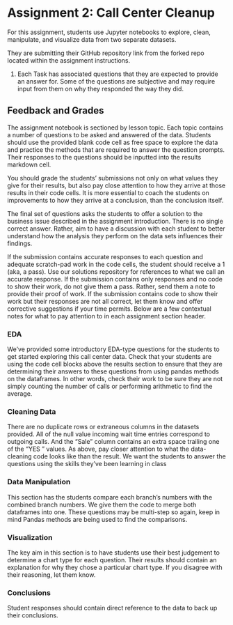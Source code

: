 # Assignment 2: Call Center Cleanup

For this assignment, students use Jupyter notebooks to explore, clean, manipulate, and visualize data from two separate datasets.

They are submitting their GitHub repository link from the forked repo located within the assignment instructions.

1. Each Task has associated questions that they are expected to provide an answer for. Some of the questions are subjective and may require input from them on why they responded the way they did.

## Feedback and Grades

The assignment notebook is sectioned by lesson topic. Each topic contains a number of questions to be asked and answered of the data. Students should use the provided blank code cell as free space to explore the data and practice the methods that are required to answer the question prompts. Their responses to the questions should be inputted into the results markdown cell.

You should grade the students’ submissions not only on what values they give for their results, but also pay close attention to how they arrive at those results in their code cells. It is more essential to coach the students on improvements to how they arrive at a conclusion, than the conclusion itself.

The final set of questions asks the students to offer a solution to the business issue described in the assignment introduction. There is no single correct answer. Rather, aim to have a discussion with each student to better understand how the analysis they perform on the data sets influences their findings.

If the submission contains accurate responses to each question and adequate scratch-pad work in the code cells, the student should receive a 1 (aka, a pass). Use our solutions repository for references to what we call an accurate response. If the submission contains only responses and no code to show their work, do not give them a pass. Rather, send them a note to provide their proof of work. If the submission contains code to show their work but their responses are not all correct, let them know and offer corrective suggestions if your time permits.
Below are a few contextual notes for what to pay attention to in each assignment section header.

### EDA

We’ve provided some introductory EDA-type questions for the students to get started exploring this call center data. Check that your students are using the code cell blocks above the results section to ensure that they are determining their answers to these questions from using pandas methods on the dataframes. In other words, check their work to be sure they are not simply counting the number of calls or performing arithmetic to find the average.

### Cleaning Data

There are no duplicate rows or extraneous columns in the datasets provided. All of the null value incoming wait time entries correspond to outgoing calls. And the “Sale” column contains an extra space trailing one of the “YES ” values. As above, pay closer attention to what the data-cleaning code looks like than the result. We want the students to answer the questions using the skills they’ve been learning in class

### Data Manipulation

This section has the students compare each branch’s numbers with the combined branch numbers. We give them the code to merge both dataframes into one. These questions may be multi-step so again, keep in mind Pandas methods are being used to find the comparisons.

### Visualization

The key aim in this section is to have students use their best judgement to determine a chart type for each question. Their results should contain an explanation for why they chose a particular chart type. If you disagree with their reasoning, let them know.


### Conclusions

Student responses should contain direct reference to the data to back up their conclusions.
